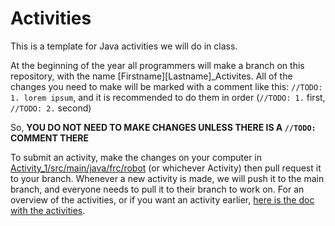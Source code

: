 # Activities
This is a template for Java activities we will do in class.

At the beginning of the year all programmers will make a branch on this repository, with the name [Firstname][Lastname]\_Activites.
All of the changes you need to make will be marked with a comment like this: `//TODO: 1. lorem ipsum`, and it is recommended to do them in order (`//TODO: 1.` first, `//TODO: 2.` second)

So, **YOU DO NOT NEED TO MAKE CHANGES UNLESS THERE IS A `//TODO:` COMMENT THERE**

To submit an activity, make the changes on your computer in [Activity_1/src/main/java/frc/robot](https://github.com/iron-claw-972/Activities_Templates/tree/main/Activity_1/src/main/java/frc/robot) (or whichever Activity) then pull request it to your branch.
Whenever a new activity is made, we will push it to the main branch, and everyone needs to pull it to their branch to work on. For an overview of the activities, or if you want an activity earlier, [here is the doc with the activities](https://docs.google.com/document/d/1_D31dcSFLvubKtJAniKbeGrFRw9ny26ZXfW1ZlzOTUI/edit?usp=sharing).
